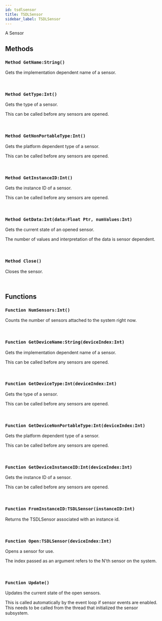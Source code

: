 ```yaml
---
id: tsdlsensor
title: TSDLSensor
sidebar_label: TSDLSensor
---
```


A Sensor


## Methods

### `Method GetName:String()`

Gets the implementation dependent name of a sensor.

<br/>

### `Method GetType:Int()`

Gets the type of a sensor.

This can be called before any sensors are opened.


<br/>

### `Method GetNonPortableType:Int()`

Gets the platform dependent type of a sensor.

This can be called before any sensors are opened.


<br/>

### `Method GetInstanceID:Int()`

Gets the instance ID of a sensor.

This can be called before any sensors are opened.


<br/>

### `Method GetData:Int(data:Float Ptr, numValues:Int)`

Gets the current state of an opened sensor.

The number of values and interpretation of the data is sensor dependent.


<br/>

### `Method Close()`

Closes the sensor.

<br/>

## Functions

### `Function NumSensors:Int()`

Counts the number of sensors attached to the system right now.

<br/>

### `Function GetDeviceName:String(deviceIndex:Int)`

Gets the implementation dependent name of a sensor.

This can be called before any sensors are opened.


<br/>

### `Function GetDeviceType:Int(deviceIndex:Int)`

Gets the type of a sensor.

This can be called before any sensors are opened.


<br/>

### `Function GetDeviceNonPortableType:Int(deviceIndex:Int)`

Gets the platform dependent type of a sensor.

This can be called before any sensors are opened.


<br/>

### `Function GetDeviceInstanceID:Int(deviceIndex:Int)`

Gets the instance ID of a sensor.

This can be called before any sensors are opened.


<br/>

### `Function FromInstanceID:TSDLSensor(instanceID:Int)`

Returns the TSDLSensor associated with an instance id.

<br/>

### `Function Open:TSDLSensor(deviceIndex:Int)`

Opens a sensor for use.

The index passed as an argument refers to the N'th sensor on the system.


<br/>

### `Function Update()`

Updates the current state of the open sensors.

This is called automatically by the event loop if sensor events are enabled.
This needs to be called from the thread that initialized the sensor subsystem.


<br/>

